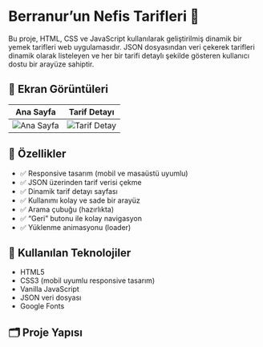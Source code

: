 # Berranur’un Nefis Tarifleri 🍰

Bu proje, HTML, CSS ve JavaScript kullanılarak geliştirilmiş dinamik bir yemek tarifleri web uygulamasıdır. JSON dosyasından veri çekerek tarifleri dinamik olarak listeleyen ve her bir tarifi detaylı şekilde gösteren kullanıcı dostu bir arayüze sahiptir.

## 📸 Ekran Görüntüleri

| Ana Sayfa | Tarif Detayı |
|----------|--------------|
| ![Ana Sayfa](resimler/Brownie.jpg) | ![Tarif Detay](resimler/rulo-pasta-tarifi-10.webp) |

## 🚀 Özellikler

- ✅ Responsive tasarım (mobil ve masaüstü uyumlu)
- ✅ JSON üzerinden tarif verisi çekme
- ✅ Dinamik tarif detayı sayfası
- ✅ Kullanımı kolay ve sade bir arayüz
- ✅ Arama çubuğu (hazırlıkta)
- ✅ “Geri” butonu ile kolay navigasyon
- ✅ Yüklenme animasyonu (loader)

## 🧩 Kullanılan Teknolojiler

- HTML5
- CSS3 (mobil uyumlu responsive tasarım)
- Vanilla JavaScript
- JSON veri dosyası
- Google Fonts

## 🗂️ Proje Yapısı

